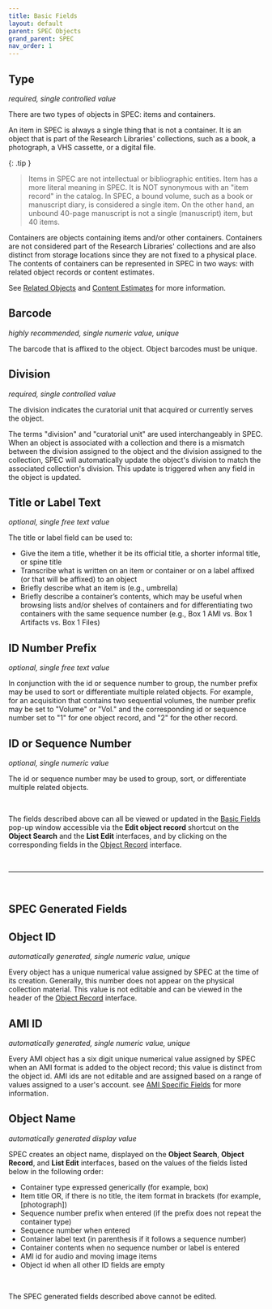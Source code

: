 ```yaml
---
title: Basic Fields
layout: default
parent: SPEC Objects
grand_parent: SPEC
nav_order: 1
---
```


## Type
*required, single controlled value*

There are two types of objects in SPEC: items and containers. 

An item in SPEC is always a single thing that is not a container. It is an object that is part of the Research Libraries' collections, such as a book, a photograph, a VHS cassette, or a digital file. 

{: .tip }
> Items in SPEC are not intellectual or bibliographic entities. Item has a more literal meaning in SPEC. It is NOT synonymous with an "item record" in the catalog. In SPEC, a bound volume, such as a book or manuscript diary, is considered a single item. On the other hand, an unbound 40-page manuscript is not a single (manuscript) item, but 40 items.

Containers are objects containing items and/or other containers. Containers are not considered part of the Research Libraries' collections and are also distinct from storage locations since they are not fixed to a physical place. The contents of containers can be represented in SPEC in two ways: with related object records or content estimates.

See [Related Objects](https://nypl.github.io/pres-docs/spec/specObjectsRelationships.html) and [Content Estimates](https://nypl.github.io/pres-docs/spec/specObjectsContentEstimates.html) for more information.


## Barcode
*highly recommended, single numeric value, unique*

The barcode that is affixed to the object. Object barcodes must be unique. 


## Division
*required, single controlled value*

The division indicates the curatorial unit that acquired or currently serves the object. 

The terms "division" and "curatorial unit" are used interchangeably in SPEC. When an object is associated with a collection and there is a mismatch between the division assigned to the object and the division assigned to the collection, SPEC will automatically update the object's division to match the associated collection's division. This update is triggered when any field in the object is updated.


## Title or Label Text
*optional, single free text value*

The title or label field can be used to:

- Give the item a title, whether it be its official title, a shorter informal title, or spine title
- Transcribe what is written on an item or container or on a label affixed (or that will be affixed) to an object
- Briefly describe what an item is (e.g., umbrella)
- Briefly describe a container’s contents, which may be useful when browsing lists and/or shelves of containers and for differentiating two containers with the same sequence number (e.g., Box 1 AMI vs. Box 1 Artifacts vs. Box 1 Files)


## ID Number Prefix
*optional, single free text value*

In conjunction with the id or sequence number to group, the number prefix may be used to sort or differentiate multiple related objects. For example, for an acquisition that contains two sequential volumes, the number prefix may be set to "Volume" or "Vol." and the corresponding id or sequence number set to "1" for one object record, and "2" for the other record.


## ID or Sequence Number
*optional, single numeric value*

The id or sequence number may be used to group, sort, or differentiate multiple related objects.

&nbsp; 
&nbsp; 

The fields described above can all be viewed or updated in the [Basic Fields](https://nypl.github.io/pres-docs/spec/specObjects.html#populating-and-editing-object-records) pop-up window accessible via the **Edit object record** shortcut on the **Object Search** and the **List Edit** interfaces, and by clicking on the corresponding fields in the [Object Record](https://nypl.github.io/pres-docs/spec/specObjectsObjectRecord.html) interface.

&nbsp;

---
 
&nbsp; 


## SPEC Generated Fields

## Object ID
*automatically generated, single numeric value, unique* 

Every object has a unique numerical value assigned by SPEC at the time of its creation. Generally, this number does not appear on the physical collection material. This value is not editable and can be viewed in the header of the [Object Record](https://nypl.github.io/pres-docs/spec/specObjectsObjectRecord.html) interface.


## AMI ID
*automatically generated, single numeric value, unique* 

Every AMI object has a six digit unique numerical value assigned by SPEC when an AMI format is added to the object record; this value is distinct from the object id. AMI ids are not editable and are assigned based on a range of values assigned to a user's account. see [AMI Specific Fields](https://nypl.github.io/pres-docs/spec/specObjectsAMI.html) for more information.


## Object Name
*automatically generated display value*

SPEC creates an object name, displayed on the **Object Search**, **Object Record**, and **List Edit** interfaces, based on the values of the fields listed below in the following order:

- Container type expressed generically (for example, box)
- Item title OR, if there is no title, the item format in brackets (for example, [photograph])
- Sequence number prefix when entered (if the prefix does not repeat the container type)
- Sequence number when entered
- Container label text (in parenthesis if it follows a sequence number)
- Container contents when no sequence number or label is entered
- AMI id for audio and moving image items
- Object id when all other ID fields are empty

&nbsp; 
&nbsp; 

The SPEC generated fields described above cannot be edited.